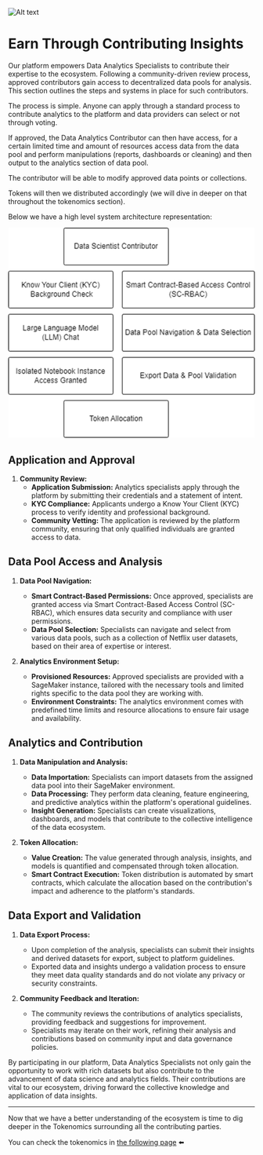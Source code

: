 ![Alt text](Assets/3..png)

# Earn Through Contributing Insights

Our platform empowers Data Analytics Specialists to contribute their expertise to the ecosystem. Following a community-driven review process, approved contributors gain access to decentralized data pools for analysis. This section outlines the steps and systems in place for such contributors.

The process is simple. Anyone can apply through a standard process to contribute analytics to the platform and data providers can select or not through voting. 

If approved, the Data Analytics Contributor can then have access, for a certain limited time and amount of resources access data from the data pool and perform manipulations (reports, dashboards or cleaning) and then output to the analytics section of data pool.

The contributor will be able to modify approved data points or collections.

Tokens will then we distributed accordingly (we will dive in deeper on that throughout the tokenomics section).

Below we have a high level system architecture representation:

![Alt text](Assets/scientist.png)

## Application and Approval

1. **Community Review:**
   - **Application Submission:** Analytics specialists apply through the platform by submitting their credentials and a statement of intent.
   - **KYC Compliance:** Applicants undergo a Know Your Client (KYC) process to verify identity and professional background.
   - **Community Vetting:** The application is reviewed by the platform community, ensuring that only qualified individuals are granted access to data.

## Data Pool Access and Analysis

1. **Data Pool Navigation:**
   - **Smart Contract-Based Permissions:** Once approved, specialists are granted access via Smart Contract-Based Access Control (SC-RBAC), which ensures data security and compliance with user permissions.
   - **Data Pool Selection:** Specialists can navigate and select from various data pools, such as a collection of Netflix user datasets, based on their area of expertise or interest.

2. **Analytics Environment Setup:**
   - **Provisioned Resources:** Approved specialists are provided with a SageMaker instance, tailored with the necessary tools and limited rights specific to the data pool they are working with.
   - **Environment Constraints:** The analytics environment comes with predefined time limits and resource allocations to ensure fair usage and availability.

## Analytics and Contribution

1. **Data Manipulation and Analysis:**
   - **Data Importation:** Specialists can import datasets from the assigned data pool into their SageMaker environment.
   - **Data Processing:** They perform data cleaning, feature engineering, and predictive analytics within the platform's operational guidelines.
   - **Insight Generation:** Specialists can create visualizations, dashboards, and models that contribute to the collective intelligence of the data ecosystem.

2. **Token Allocation:**
   - **Value Creation:** The value generated through analysis, insights, and models is quantified and compensated through token allocation.
   - **Smart Contract Execution:** Token distribution is automated by smart contracts, which calculate the allocation based on the contribution's impact and adherence to the platform's standards.

## Data Export and Validation

1. **Data Export Process:**
   - Upon completion of the analysis, specialists can submit their insights and derived datasets for export, subject to platform guidelines.
   - Exported data and insights undergo a validation process to ensure they meet data quality standards and do not violate any privacy or security constraints.

2. **Community Feedback and Iteration:**
   - The community reviews the contributions of analytics specialists, providing feedback and suggestions for improvement.
   - Specialists may iterate on their work, refining their analysis and contributions based on community input and data governance policies.

By participating in our platform, Data Analytics Specialists not only gain the opportunity to work with rich datasets but also contribute to the advancement of data science and analytics fields. Their contributions are vital to our ecosystem, driving forward the collective knowledge and application of data insights.

---

Now that we have a better understanding of the ecosystem is time to dig deeper in the Tokenomics surrounding all the contributing parties.

You can check the tokenomics in [the following page](5-Tokenomics.md) ⬅️